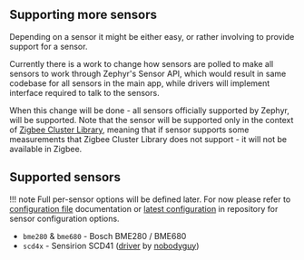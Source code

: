 ## Supporting more sensors
Depending on a sensor it might be either easy, or rather involving to provide support for a sensor.

Currently there is a work to change how sensors are polled to make all sensors to work through Zephyr's Sensor API, which would result in same codebase for all sensors in the main app, while drivers will implement interface required to talk to the sensors.

When this change will be done - all sensors officially supported by Zephyr, will be supported. Note that the sensor will be supported only in the context of [Zigbee Cluster Library](https://zigbeealliance.org/wp-content/uploads/2021/10/07-5123-08-Zigbee-Cluster-Library.pdf), meaning that if sensor supports some measurements that Zigbee Cluster Library does not support - it will not be available in Zigbee.

## Supported sensors
!!! note
    Full per-sensor options will be defined later. For now please refer to [configuration file](using_the_cli/configuration_file.md) documentation or [latest configuration](https://github.com/ffenix113/zigbee_home/blob/develop/cli/zigbee.yml) in repository for sensor configuration options.

* `bme280` & `bme680` - Bosch BME280 / BME680
* `scd4x` - Sensirion SCD41 ([driver](https://github.com/nobodyguy/sensirion_zephyr_drivers) by [nobodyguy](https://github.com/nobodyguy))